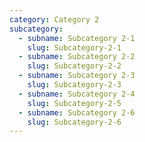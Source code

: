 ```yaml
---
category: Category 2
subcategory:
  - subname: Subcategory 2-1
    slug: Subcategory-2-1
  - subname: Subcategory 2-2
    slug: Subcategory-2-2
  - subname: Subcategory 2-3
    slug: Subcategory-2-3
  - subname: Subcategory 2-4
    slug: Subcategory-2-5
  - subname: Subcategory 2-6
    slug: Subcategory-2-6
---
```

